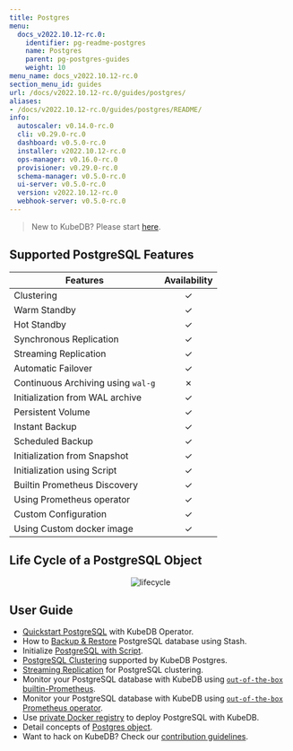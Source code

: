 ```yaml
---
title: Postgres
menu:
  docs_v2022.10.12-rc.0:
    identifier: pg-readme-postgres
    name: Postgres
    parent: pg-postgres-guides
    weight: 10
menu_name: docs_v2022.10.12-rc.0
section_menu_id: guides
url: /docs/v2022.10.12-rc.0/guides/postgres/
aliases:
- /docs/v2022.10.12-rc.0/guides/postgres/README/
info:
  autoscaler: v0.14.0-rc.0
  cli: v0.29.0-rc.0
  dashboard: v0.5.0-rc.0
  installer: v2022.10.12-rc.0
  ops-manager: v0.16.0-rc.0
  provisioner: v0.29.0-rc.0
  schema-manager: v0.5.0-rc.0
  ui-server: v0.5.0-rc.0
  version: v2022.10.12-rc.0
  webhook-server: v0.5.0-rc.0
---
```


> New to KubeDB? Please start [here](/docs/v2022.10.12-rc.0/README).

## Supported PostgreSQL Features

| Features                           | Availability |
| ---------------------------------- |:------------:|
| Clustering                         |   &#10003;   |
| Warm Standby                       |   &#10003;   |
| Hot Standby                        |   &#10003;   |
| Synchronous Replication            |   &#10003;   |
| Streaming Replication              |   &#10003;   |
| Automatic Failover                 |   &#10003;   |
| Continuous Archiving using `wal-g` |   &#10007;   |
| Initialization from WAL archive    |   &#10003;   |
| Persistent Volume                  |   &#10003;   |
| Instant Backup                     |   &#10003;   |
| Scheduled Backup                   |   &#10003;   |
| Initialization from Snapshot       |   &#10003;   |
| Initialization using Script        |   &#10003;   |
| Builtin Prometheus Discovery       |   &#10003;   |
| Using Prometheus operator          |   &#10003;   |
| Custom Configuration               |   &#10003;   |
| Using Custom docker image          |   &#10003;   |

## Life Cycle of a PostgreSQL Object

<p align="center">
  <img alt="lifecycle"  src="/docs/v2022.10.12-rc.0/images/postgres/lifecycle.png">
</p>

## User Guide

- [Quickstart PostgreSQL](/docs/v2022.10.12-rc.0/guides/postgres/quickstart/quickstart) with KubeDB Operator.
- How to [Backup & Restore](/docs/v2022.10.12-rc.0/guides/postgres/backup/overview/) PostgreSQL database using Stash.
- Initialize [PostgreSQL with Script](/docs/v2022.10.12-rc.0/guides/postgres/initialization/script_source).
- [PostgreSQL Clustering](/docs/v2022.10.12-rc.0/guides/postgres/clustering/ha_cluster) supported by KubeDB Postgres.
- [Streaming Replication](/docs/v2022.10.12-rc.0/guides/postgres/clustering/streaming_replication) for PostgreSQL clustering.
- Monitor your PostgreSQL database with KubeDB using [`out-of-the-box` builtin-Prometheus](/docs/v2022.10.12-rc.0/guides/postgres/monitoring/using-builtin-prometheus).
- Monitor your PostgreSQL database with KubeDB using [`out-of-the-box` Prometheus operator](/docs/v2022.10.12-rc.0/guides/postgres/monitoring/using-prometheus-operator).
- Use [private Docker registry](/docs/v2022.10.12-rc.0/guides/postgres/private-registry/using-private-registry) to deploy PostgreSQL with KubeDB.
- Detail concepts of [Postgres object](/docs/v2022.10.12-rc.0/guides/postgres/concepts/postgres).
- Want to hack on KubeDB? Check our [contribution guidelines](/docs/v2022.10.12-rc.0/CONTRIBUTING).
